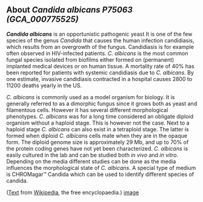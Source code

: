 About *Candida albicans P75063 (GCA\_000775525)* 
------------------------------------------------



***Candida albicans*** is an opportunistic pathogenic yeast It is one of
the few species of the genus *Candida* that causes the human infection
candidiasis, which results from an overgrowth of the fungus. Candidiasis
is for example often observed in HIV-infected patients. *C. albicans* is
the most common fungal species isolated from biofilms either formed on
(permanent) implanted medical devices or on human tissue. A mortality
rate of 40% has been reported for patients with systemic candidiasis due
to *C. albicans*. By one estimate, invasive candidiasis contracted in a
hospital causes 2800 to 11200 deaths yearly in the US.

*C. albicans* is commonly used as a model organism for biology. It is
generally referred to as a dimorphic fungus since it grows both as yeast
and filamentous cells. However it has several different morphological
phenotypes. *C. albicans* was for a long time considered an obligate
diploid organism without a haploid stage. This is however not the case.
Next to a haploid stage *C. albicans* can also exist in a tetraploid
stage. The latter is formed when diploid *C. albicans* cells mate when
they are in the opaque form. The diploid genome size is approximately
29 Mb, and up to 70% of the protein coding genes have not yet been
characterized. *C. albicans* is easily cultured in the lab and can be
studied both *in vivo* and *in vitro*. Depending on the media different
studies can be done as the media influences the morphological state of
*C. albicans*. A special type of medium is CHROMagar™ Candida which can
be used to identify different species of candida.

([Text](http://en.wikipedia.org/wiki/Candida_albicans) from
[Wikipedia](http://en.wikipedia.org/), the free encyclopaedia.)
[image](https://commons.wikimedia.org/wiki/File:SEM_of_C_albicans.tif)
